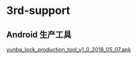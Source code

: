 # 3rd-support

## Android 生产工具 

 [yunba_lock_production_tool_v1_0_2018_05_07.apk](http://fir.im/j9yv)

